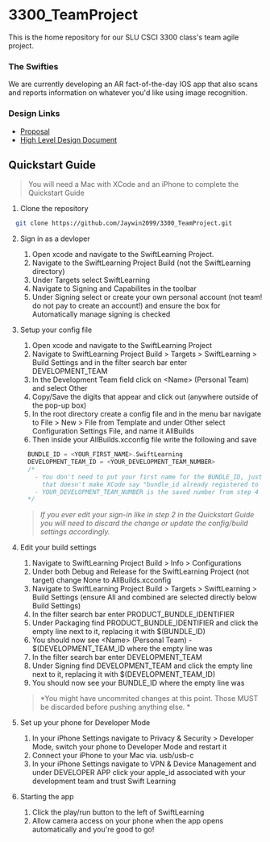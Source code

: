 # 3300_TeamProject

This is the home repository for our SLU CSCI 3300 class's team agile project.

### The Swifties

We are currently developing an AR fact-of-the-day IOS app that also scans and reports information on whatever you'd like using image recognition.

### Design Links
- <a href="https://docs.google.com/document/d/17iHpNunVMzO-UT2wNKKZXIwQba7SwDKSYSnAKIRmWPw/edit?usp=sharing">Proposal</a>
- <a href="https://docs.google.com/document/d/12_2QKN3l9uep0tp9M55jegU8vaK22-mDRxQ1XigxPTc/edit?usp=sharing">High Level Design Document</a>

## Quickstart Guide
> You will need a Mac with XCode and an iPhone to complete the Quickstart Guide

1. Clone the repository
```bash
  git clone https://github.com/Jaywin2099/3300_TeamProject.git
```

2. Sign in as a devloper
    1. Open xcode and navigate to the SwiftLearning Project.
    2. Navigate to the SwiftLearning Project Build (not the SwiftLearning directory)
    3. Under Targets select SwiftLearning
    4. Navigate to Signing and Capabilites in the toolbar
    5. Under Signing select or create your own personal account (not team! do not pay to create an account!) and ensure the box for Automatically manage signing is checked

3. Setup your config file
    1. Open xcode and navigate to the SwiftLearning Project
    2. Navigate to SwiftLearning Project Build > Targets > SwiftLearning > Build Settings and in the filter search bar enter DEVELOPMENT_TEAM
    3. In the Development Team field click on \<Name\> (Personal Team) and select Other
    4. Copy/Save the digits that appear and click out (anywhere outside of the pop-up box)
    5. In the root directory create a config file and in the menu bar navigate to File > New > File from Template and under Other select Configuration Settings File, and name it AllBuilds
    6. Then inside your AllBuilds.xcconfig file write the following and save
    ```C++
      BUNDLE_ID = <YOUR_FIRST_NAME>.SwiftLearning
      DEVELOPMENT_TEAM_ID = <YOUR_DEVELOPMENT_TEAM_NUMBER>
      /*
        - You don't need to put your first name for the BUNDLE_ID, just put something
          that doesn't make XCode say "bundle_id already registered to ..." or some bs like that
        - YOUR_DEVELOPMENT_TEAM_NUMBER is the saved number from step 4
      */
    ```
    > *If you ever edit your sign-in like in step 2 in the Quickstart Guide you will need to discard the change or update the config/build settings accordingly.*

4. Edit your build settings
    1. Navigate to SwiftLearning Project Build > Info > Configurations
    2. Under both Debug and Release for the SwiftLearning Project (not target) change None to AllBuilds.xcconfig
    4. Navigate to SwiftLearning Project Build > Targets > SwiftLearning > Build Settings (ensure All and combined are selected directly below Build Settings)
    5. In the filter search bar enter PRODUCT_BUNDLE_IDENTIFIER
    6. Under Packaging find PRODUCT_BUNDLE_IDENTIFIER and click the empty line next to it, replacing it with $(BUNDLE_ID)
    7. You should now see  \<Name\> (Personal Team) - $(DEVELOPMENT_TEAM_ID where the empty line was
    8. In the filter search bar enter DEVELOPMENT_TEAM
    9. Under Signing find DEVELOPMENT_TEAM and click the empty line next to it, replacing it with $(DEVELOPMENT_TEAM_ID)
    10. You should now see your BUNDLE_ID where the empty line was
    > *You might have uncommited changes at this point. Those MUST be discarded before pushing anything else. *


5. Set up your phone for Developer Mode
    1. In your iPhone Settings navigate to Privacy & Security > Developer Mode, switch your phone to Developer Mode and restart it
    2. Connect your iPhone to your Mac via. usb/usb-c
    3. In your iPhone Settings navigate to VPN & Device Management and under DEVELOPER APP click your apple_id associated with your development team and trust Swift Learning

6. Starting the app
    1. Click the play/run button to the left of SwiftLearning
    2. Allow camera access on your phone when the app opens automatically and you're good to go!

